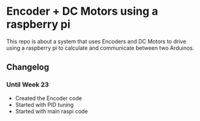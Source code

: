 # Encoder + DC Motors using a raspberry pi
This repo is about a system that uses Encoders and DC Motors to drive using a raspberry pi to calculate and communicate between two Arduinos. 

## Changelog
### Until Week 23
- Created the Encoder code
- Started with PID tuning
- Started with main raspi code
